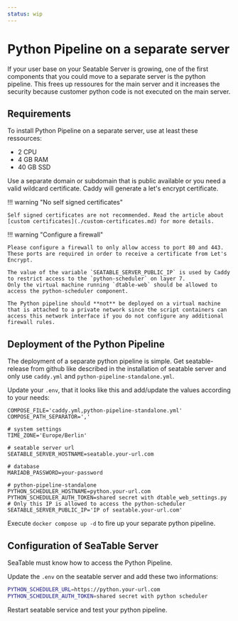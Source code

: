 ```yaml
---
status: wip
---
```


# Python Pipeline on a separate server

If your user base on your Seatable Server is growing, one of the first components that you could move to a separate server is the python pipeline. This frees up ressoures for the main server and it increases the security because customer python code is not executed on the main server.

## Requirements

To install Python Pipeline on a separate server, use at least these ressources:

- 2 CPU
- 4 GB RAM
- 40 GB SSD

Use a separate domain or subdomain that is public available or you need a valid wildcard certificate.
Caddy will generate a let's encrypt certificate.

!!! warning "No self signed certificates"

    Self signed certificates are not recommended. Read the article about [custom certificates](./custom-certificates.md) for more details.

!!! warning "Configure a firewall"

    Please configure a firewall to only allow access to port 80 and 443.
    These ports are required in order to receive a certificate from Let's Encrypt.

    The value of the variable `SEATABLE_SERVER_PUBLIC_IP` is used by Caddy to restrict access to the `python-scheduler` on layer 7.
    Only the virtual machine running `dtable-web` should be allowed to access the python-scheduler component.

    The Python pipeline should **not** be deployed on a virtual machine that is attached to a private network since the script containers can
    access this network interface if you do not configure any additional firewall rules.

## Deployment of the Python Pipeline

The deployment of a separate python pipeline is simple. Get seatable-release from github like described in the installation of seatable server and only use `caddy.yml` and `python-pipeline-standalone.yml`.

Update your `.env`, that it looks like this and add/update the values according to your needs:

```
COMPOSE_FILE='caddy.yml,python-pipeline-standalone.yml'
COMPOSE_PATH_SEPARATOR=','

# system settings
TIME_ZONE='Europe/Berlin'

# seatable server url
SEATABLE_SERVER_HOSTNAME=seatable.your-url.com

# database
MARIADB_PASSWORD=your-password

# python-pipeline-standalone
PYTHON_SCHEDULER_HOSTNAME=python.your-url.com
PYTHON_SCHEDULER_AUTH_TOKEN=shared secret with dtable_web_settings.py
# Only this IP is allowed to access the python-scheduler
SEATABLE_SERVER_PUBLIC_IP='IP of seatable.your-url.com'
```

Execute `docker compose up -d` to fire up your separate python pipeline.

## Configuration of SeaTable Server

SeaTable must know how to access the Python Pipeline.

Update the `.env` on the seatable server and add these two informations:

```bash
PYTHON_SCHEDULER_URL=https://python.your-url.com
PYTHON_SCHEDULER_AUTH_TOKEN=shared secret with python scheduler
```

Restart seatable service and test your python pipeline.
